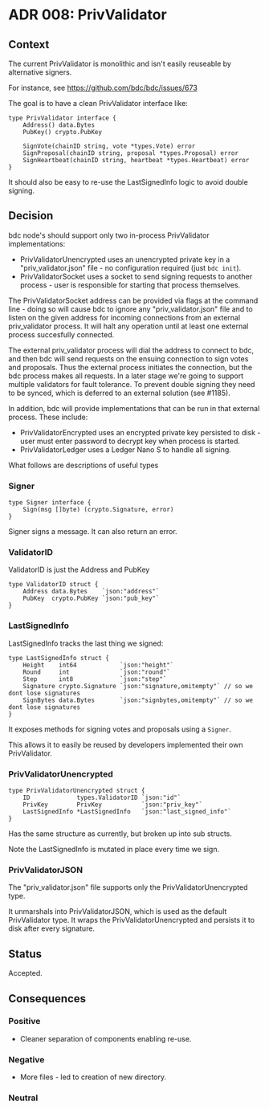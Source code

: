 # ADR 008: PrivValidator

## Context

The current PrivValidator is monolithic and isn't easily reuseable by alternative signers.

For instance, see https://github.com/bdc/bdc/issues/673

The goal is to have a clean PrivValidator interface like:

```
type PrivValidator interface {
	Address() data.Bytes
	PubKey() crypto.PubKey

	SignVote(chainID string, vote *types.Vote) error
	SignProposal(chainID string, proposal *types.Proposal) error
	SignHeartbeat(chainID string, heartbeat *types.Heartbeat) error
}
```

It should also be easy to re-use the LastSignedInfo logic to avoid double signing.

## Decision

bdc node's should support only two in-process PrivValidator implementations:

- PrivValidatorUnencrypted uses an unencrypted private key in a "priv_validator.json" file - no configuration required (just `bdc init`).
- PrivValidatorSocket uses a socket to send signing requests to another process - user is responsible for starting that process themselves.

The PrivValidatorSocket address can be provided via flags at the command line -
doing so will cause bdc to ignore any "priv_validator.json" file and to listen
on the given address for incoming connections from an external priv_validator process.
It will halt any operation until at least one external process succesfully
connected.

The external priv_validator process will dial the address to connect to bdc,
and then bdc will send requests on the ensuing connection to sign votes and proposals.
Thus the external process initiates the connection, but the bdc process makes all requests.
In a later stage we're going to support multiple validators for fault
tolerance. To prevent double signing they need to be synced, which is deferred
to an external solution (see #1185).

In addition, bdc will provide implementations that can be run in that external process.
These include:

- PrivValidatorEncrypted uses an encrypted private key persisted to disk - user must enter password to decrypt key when process is started.
- PrivValidatorLedger uses a Ledger Nano S to handle all signing.

What follows are descriptions of useful types

### Signer

```
type Signer interface {
	Sign(msg []byte) (crypto.Signature, error)
}
```

Signer signs a message. It can also return an error.

### ValidatorID


ValidatorID is just the Address and PubKey

```
type ValidatorID struct {
	Address data.Bytes    `json:"address"`
	PubKey  crypto.PubKey `json:"pub_key"`
}
```

### LastSignedInfo

LastSignedInfo tracks the last thing we signed:

```
type LastSignedInfo struct {
	Height    int64            `json:"height"`
	Round     int              `json:"round"`
	Step      int8             `json:"step"`
	Signature crypto.Signature `json:"signature,omitempty"` // so we dont lose signatures
	SignBytes data.Bytes       `json:"signbytes,omitempty"` // so we dont lose signatures
}
```

It exposes methods for signing votes and proposals using a `Signer`.

This allows it to easily be reused by developers implemented their own PrivValidator.

### PrivValidatorUnencrypted

```
type PrivValidatorUnencrypted struct {
	ID             types.ValidatorID `json:"id"`
	PrivKey        PrivKey           `json:"priv_key"`
	LastSignedInfo *LastSignedInfo   `json:"last_signed_info"`
}
```

Has the same structure as currently, but broken up into sub structs.

Note the LastSignedInfo is mutated in place every time we sign.

### PrivValidatorJSON

The "priv_validator.json" file supports only the PrivValidatorUnencrypted type.

It unmarshals into PrivValidatorJSON, which is used as the default PrivValidator type.
It wraps the PrivValidatorUnencrypted and persists it to disk after every signature.

## Status

Accepted.

## Consequences

### Positive

- Cleaner separation of components enabling re-use.

### Negative

- More files - led to creation of new directory.

### Neutral

